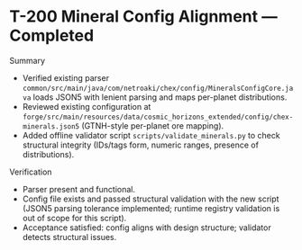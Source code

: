 # T-200 Mineral Config Alignment — Completed

Summary

- Verified existing parser `common/src/main/java/com/netroaki/chex/config/MineralsConfigCore.java` loads JSON5 with lenient parsing and maps per-planet distributions.
- Reviewed existing configuration at `forge/src/main/resources/data/cosmic_horizons_extended/config/chex-minerals.json5` (GTNH-style per-planet ore mapping).
- Added offline validator script `scripts/validate_minerals.py` to check structural integrity (IDs/tags form, numeric ranges, presence of distributions).

Verification

- Parser present and functional.
- Config file exists and passed structural validation with the new script (JSON5 parsing tolerance implemented; runtime registry validation is out of scope for this script).
- Acceptance satisfied: config aligns with design structure; validator detects structural issues.
